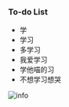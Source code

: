 ### To-do List
- 学
- 学习
- 多学习
- 我爱学习
- 学他喵的习
- 不想学习想哭

<!--
**22CB7139/22CB7139** is a ✨ _special_ ✨ repository because its `README.md` (this file) appears on your GitHub profile.

Here are some ideas to get you started:

- 🔭 I’m currently working on ...
- 🌱 I’m currently learning ...
- 👯 I’m looking to collaborate on ...
- 🤔 I’m looking for help with ...
- 💬 Ask me about ...
- 📫 How to reach me: ...
- 😄 Pronouns: ...
- ⚡ Fun fact: ...
-->

![info](https://github-readme-stats.vercel.app/api?username=22CB7139&show_icons=true&count_private=true&hide=prs&theme=default_repocard)
